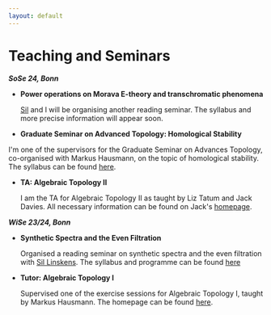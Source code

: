 ```yaml
---
layout: default
---
```


# Teaching and Seminars

***SoSe 24, Bonn***

- **Power operations on Morava E-theory and transchromatic phenomena**

  [Sil](https://www.math.uni-bonn.de/people/linskens/webpage.htmpl) and I will be organising another reading seminar. The syllabus and more precise information will appear soon.

- **Graduate Seminar on Advanced Topology: Homological Stability**

 I'm one of the supervisors for the Graduate Seminar on Advances Topology, co-organised with Markus Hausmann, on the topic of homological stability. The syllabus can be found [here](https://www.math.uni-bonn.de/people/hausmann/Seminar%20Homological%20stability.pdf). 

- **TA: Algebraic Topology II**

  I am the TA for Algebraic Topology II as taught by Liz Tatum and Jack Davies. All necessary information can be found on Jack's [homepage](https://sites.google.com/view/jackmdavies/home).

***WiSe 23/24, Bonn***

- **Synthetic Spectra and the Even Filtration**

  Organised a reading seminar on synthetic spectra and the even filtration with [Sil Linskens](https://www.math.uni-bonn.de/people/linskens/webpage.htmpl). The syllabus and programme can be found [here](https://www.math.uni-bonn.de/people/linskens/Synthetic_syllabus.pdf
  )
- **Tutor: Algebraic Topology I**

  Supervised one of the exercise sessions for Algebraic Topology I, taught by Markus Hausmann. The homepage can be found [here](https://www.math.uni-bonn.de/people/hausmann/AlgTop1).
